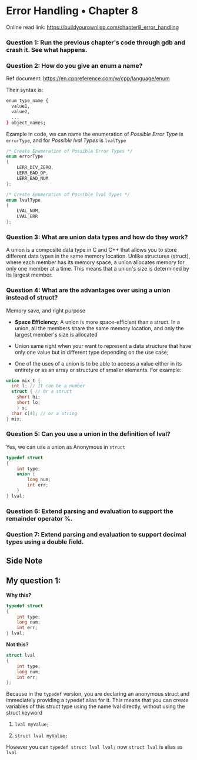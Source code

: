 # Error Handling • Chapter 8

Online read link: https://buildyourownlisp.com/chapter8_error_handling

### Question 1: Run the previous chapter's code through gdb and crash it. See what happens.

### Question 2: How do you give an enum a name?

Ref document: https://en.cppreference.com/w/cpp/language/enum

Their syntax is:
```sh
enum type_name {
  value1,
  value2,
  ...
} object_names;
```

Example in code, we can name the enumeration of *Possible Error Type* is `errorType`, and for *Possible lval Types* is `lvalType`
```c
/* Create Enumeration of Possible Error Types */
enum errorType
{
    LERR_DIV_ZERO,
    LERR_BAD_OP,
    LERR_BAD_NUM
};

/* Create Enumeration of Possible lval Types */
enum lvalType
{
    LVAL_NUM,
    LVAL_ERR
};

```
### Question 3: What are union data types and how do they work?

A union is a composite data type in C and C++ that allows you to store different data types in the same memory location. Unlike structures (struct), where each member has its memory space, a union allocates memory for only one member at a time. This means that a union's size is determined by its largest member.

### Question 4: What are the advantages over using a union instead of struct?

Memory save, and right purpose

- **Space Efficiency:** A union is more space-efficient than a struct. In a union, all the members share the same memory location, and only the largest member's size is allocated

- Union same right when your want to represent a data structure that have only one value but in different type depending on the use case;

- One of the uses of a union is to be able to access a value either in its entirety or as an array or structure of smaller elements. For example:
```c
union mix_t {
  int l; // It can be a number
  struct { // Or a struct
    short hi;
    short lo;
    } s;
  char c[4]; // or a string
} mix;

```

### Question 5: Can you use a union in the definition of lval?

Yes, we can use a union as Anonymous in `struct`
```c
typedef struct
{
    int type;
    union {
        long num;
        int err;
    }
} lval;
```

### Question 6: Extend parsing and evaluation to support the remainder operator %.


### Question 7: Extend parsing and evaluation to support decimal types using a double field.


## Side Note

## My question 1:

**Why this?**
```c
typedef struct
{
    int type;
    long num;
    int err;
} lval;
```
**Not this?**
```c
struct lval
{
    int type;
    long num;
    int err;
};
```

Because in the `typedef` version, you are declaring an anonymous struct and immediately providing a typedef alias for it. This means that you can create variables of this struct type using the name lval directly, without using the struct keyword

1. `lval myValue;`

2. `struct lval myValue;`

However you can `typedef struct lval lval;` now `struct lval` is alias as `lval`